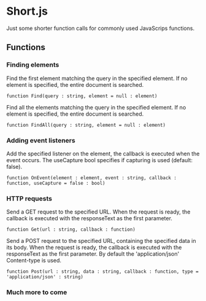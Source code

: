 # Short.js
Just some shorter function calls for commonly used JavaScrips functions.


## Functions
### Finding elements

Find the first element matching the query in the specified element. If no element is specified, the entire document is searched.
```
function Find(query : string, element = null : element)
```

Find all the elements matching the query in the specified element. If no element is specified, the entire document is searched.
```
function FindAll(query : string, element = null : element)
```


### Adding event listeners

Add the specified listener on the element, the callback is executed when the event occurs. The useCapture bool specifies if capturing is used (default: false).
```
function OnEvent(element : element, event : string, callback : function, useCapture = false : bool)
```


### HTTP requests

Send a GET request to the specified URL. When the request is ready, the callback is executed with the responseText as the first parameter.
```
function Get(url : string, callback : function)
```

Send a POST request to the specified URL, containing the specified data in its body. When the request is ready, the callback is executed with the responseText as the first parameter. By default the 'application/json' Content-type is used.
```
function Post(url : string, data : string, callback : function, type = 'application/json' : string)
```

### Much more to come